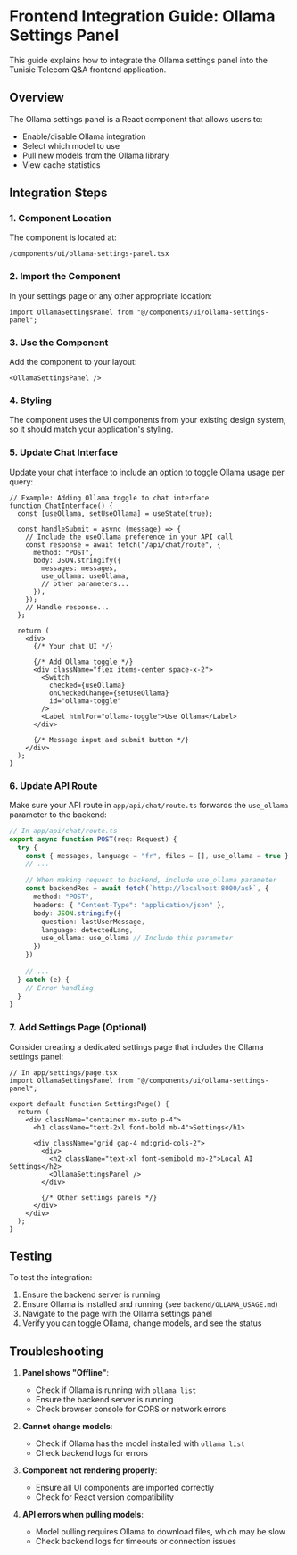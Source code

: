 # Frontend Integration Guide: Ollama Settings Panel

This guide explains how to integrate the Ollama settings panel into the Tunisie Telecom Q&A frontend application.

## Overview

The Ollama settings panel is a React component that allows users to:
- Enable/disable Ollama integration
- Select which model to use
- Pull new models from the Ollama library
- View cache statistics

## Integration Steps

### 1. Component Location

The component is located at:
```
/components/ui/ollama-settings-panel.tsx
```

### 2. Import the Component

In your settings page or any other appropriate location:

```tsx
import OllamaSettingsPanel from "@/components/ui/ollama-settings-panel";
```

### 3. Use the Component

Add the component to your layout:

```tsx
<OllamaSettingsPanel />
```

### 4. Styling

The component uses the UI components from your existing design system, so it should match your application's styling.

### 5. Update Chat Interface

Update your chat interface to include an option to toggle Ollama usage per query:

```tsx
// Example: Adding Ollama toggle to chat interface
function ChatInterface() {
  const [useOllama, setUseOllama] = useState(true);
  
  const handleSubmit = async (message) => {
    // Include the useOllama preference in your API call
    const response = await fetch("/api/chat/route", {
      method: "POST",
      body: JSON.stringify({
        messages: messages,
        use_ollama: useOllama,
        // other parameters...
      }),
    });
    // Handle response...
  };
  
  return (
    <div>
      {/* Your chat UI */}
      
      {/* Add Ollama toggle */}
      <div className="flex items-center space-x-2">
        <Switch 
          checked={useOllama} 
          onCheckedChange={setUseOllama} 
          id="ollama-toggle" 
        />
        <Label htmlFor="ollama-toggle">Use Ollama</Label>
      </div>
      
      {/* Message input and submit button */}
    </div>
  );
}
```

### 6. Update API Route

Make sure your API route in `app/api/chat/route.ts` forwards the `use_ollama` parameter to the backend:

```typescript
// In app/api/chat/route.ts
export async function POST(req: Request) {
  try {
    const { messages, language = "fr", files = [], use_ollama = true } = await req.json()
    // ...

    // When making request to backend, include use_ollama parameter
    const backendRes = await fetch(`http://localhost:8000/ask`, {
      method: "POST",
      headers: { "Content-Type": "application/json" },
      body: JSON.stringify({ 
        question: lastUserMessage, 
        language: detectedLang,
        use_ollama: use_ollama // Include this parameter
      })
    })
    
    // ...
  } catch (e) {
    // Error handling
  }
}
```

### 7. Add Settings Page (Optional)

Consider creating a dedicated settings page that includes the Ollama settings panel:

```tsx
// In app/settings/page.tsx
import OllamaSettingsPanel from "@/components/ui/ollama-settings-panel";

export default function SettingsPage() {
  return (
    <div className="container mx-auto p-4">
      <h1 className="text-2xl font-bold mb-4">Settings</h1>
      
      <div className="grid gap-4 md:grid-cols-2">
        <div>
          <h2 className="text-xl font-semibold mb-2">Local AI Settings</h2>
          <OllamaSettingsPanel />
        </div>
        
        {/* Other settings panels */}
      </div>
    </div>
  );
}
```

## Testing

To test the integration:

1. Ensure the backend server is running
2. Ensure Ollama is installed and running (see `backend/OLLAMA_USAGE.md`)
3. Navigate to the page with the Ollama settings panel
4. Verify you can toggle Ollama, change models, and see the status

## Troubleshooting

1. **Panel shows "Offline"**:
   - Check if Ollama is running with `ollama list`
   - Ensure the backend server is running
   - Check browser console for CORS or network errors

2. **Cannot change models**:
   - Check if Ollama has the model installed with `ollama list`
   - Check backend logs for errors

3. **Component not rendering properly**:
   - Ensure all UI components are imported correctly
   - Check for React version compatibility

4. **API errors when pulling models**:
   - Model pulling requires Ollama to download files, which may be slow
   - Check backend logs for timeouts or connection issues
